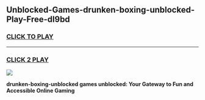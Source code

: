
## Unblocked-Games-drunken-boxing-unblocked-Play-Free-dl9bd
<h3>
<a href="https://premium76.site?title=drunken-boxing-unblocked&ref=18A1">CLICK TO PLAY</a></h3>
<hr>

<h3>
<a href="https://premium76.site?title=drunken-boxing-unblocked&ref=18A1">CLICK 2 PLAY</a>
  
</h3>

<a href="https://premium76.site?title=drunken-boxing-unblocked&ref=18A1"><img src="https://clearcache.store/games.png"></a>


**drunken-boxing-unblocked games unblocked: Your Gateway to Fun and Accessible Online Gaming**
